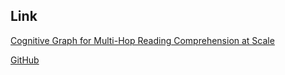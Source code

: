 ## Link
[Cognitive Graph for Multi-Hop Reading Comprehension at Scale](https://arxiv.org/pdf/1905.05460.pdf)

[GitHub](https://github.com/THUDM/CogQA)

